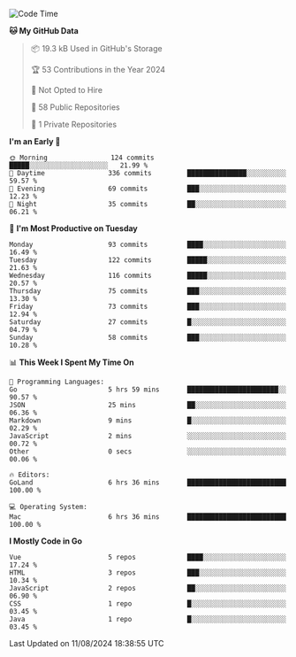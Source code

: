<!--START_SECTION:waka-->
![Code Time](http://img.shields.io/badge/Code%20Time-1%2C211%20hrs%2026%20mins-blue)

**🐱 My GitHub Data** 

> 📦 19.3 kB Used in GitHub's Storage 
 > 
> 🏆 53 Contributions in the Year 2024
 > 
> 🚫 Not Opted to Hire
 > 
> 📜 58 Public Repositories 
 > 
> 🔑 1 Private Repositories 
 > 
**I'm an Early 🐤** 

```text
🌞 Morning                124 commits         █████░░░░░░░░░░░░░░░░░░░░   21.99 % 
🌆 Daytime                336 commits         ███████████████░░░░░░░░░░   59.57 % 
🌃 Evening                69 commits          ███░░░░░░░░░░░░░░░░░░░░░░   12.23 % 
🌙 Night                  35 commits          ██░░░░░░░░░░░░░░░░░░░░░░░   06.21 % 
```
📅 **I'm Most Productive on Tuesday** 

```text
Monday                   93 commits          ████░░░░░░░░░░░░░░░░░░░░░   16.49 % 
Tuesday                  122 commits         █████░░░░░░░░░░░░░░░░░░░░   21.63 % 
Wednesday                116 commits         █████░░░░░░░░░░░░░░░░░░░░   20.57 % 
Thursday                 75 commits          ███░░░░░░░░░░░░░░░░░░░░░░   13.30 % 
Friday                   73 commits          ███░░░░░░░░░░░░░░░░░░░░░░   12.94 % 
Saturday                 27 commits          █░░░░░░░░░░░░░░░░░░░░░░░░   04.79 % 
Sunday                   58 commits          ███░░░░░░░░░░░░░░░░░░░░░░   10.28 % 
```


📊 **This Week I Spent My Time On** 

```text
💬 Programming Languages: 
Go                       5 hrs 59 mins       ███████████████████████░░   90.57 % 
JSON                     25 mins             ██░░░░░░░░░░░░░░░░░░░░░░░   06.36 % 
Markdown                 9 mins              █░░░░░░░░░░░░░░░░░░░░░░░░   02.29 % 
JavaScript               2 mins              ░░░░░░░░░░░░░░░░░░░░░░░░░   00.72 % 
Other                    0 secs              ░░░░░░░░░░░░░░░░░░░░░░░░░   00.06 % 

🔥 Editors: 
GoLand                   6 hrs 36 mins       █████████████████████████   100.00 % 

💻 Operating System: 
Mac                      6 hrs 36 mins       █████████████████████████   100.00 % 
```

**I Mostly Code in Go** 

```text
Vue                      5 repos             ████░░░░░░░░░░░░░░░░░░░░░   17.24 % 
HTML                     3 repos             ███░░░░░░░░░░░░░░░░░░░░░░   10.34 % 
JavaScript               2 repos             ██░░░░░░░░░░░░░░░░░░░░░░░   06.90 % 
CSS                      1 repo              █░░░░░░░░░░░░░░░░░░░░░░░░   03.45 % 
Java                     1 repo              █░░░░░░░░░░░░░░░░░░░░░░░░   03.45 % 
```




 Last Updated on 11/08/2024 18:38:55 UTC
<!--END_SECTION:waka-->
